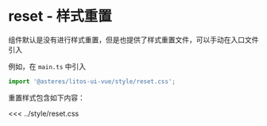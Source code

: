 # reset - 样式重置

组件默认是没有进行样式重置，但是也提供了样式重置文件，可以手动在入口文件引入

例如，在 `main.ts` 中引入

```ts
import '@asteres/litos-ui-vue/style/reset.css';
```

重置样式包含如下内容：

<<< ../style/reset.css
